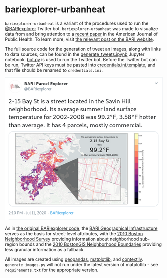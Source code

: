 # bariexplorer-urbanheat

`bariexplorer-urbanheat` is a variant of the procedures used to run the [@BARIexplorer](https://twitter.com/bariexplorer) Twitter bot. `bariexplorer-urbanheat` was made to visualize data from and bring attention to a [recent paper](https://ajph.aphapublications.org/doi/abs/10.2105/AJPH.2020.305636) in the American Journal of Public Health. To learn more, visit [the relevant post on the BARI website](https://cssh.northeastern.edu/bostonarearesearchinitiative/2020/07/02/bariexplorer-beats-the-heat-tweeting-the-temperatures-of-bostons-streets/).

The full source code for the generation of tweet an images, along with links to data sources, can be found in the [generate_tweets.ipynb](generate_tweets.ipynb) Jupyter notebook. [bot.py](bot.py) is used to run the Twitter bot. Before the Twitter bot can be run, Twitter API keys must be pasted into [credentials.ini.template](credentials.ini.template), and that file should be renamed to `credentials.ini`.

![](static/tweet.png)

As in [the original BARIexplorer code](https://github.com/BARIBoston/bariexplorer), the [BARI Geographical Infrastructure](https://dataverse.harvard.edu/dataset.xhtml?persistentId=doi:10.7910/DVN/WOT075) serves as the basis for street-level attributes, with the [2010 Boston Neighborhood Survey](https://dataverse.harvard.edu/dataset.xhtml?persistentId=doi:10.7910/DVN/SE2CIX) providing information about neighborhood sub-region bounds and the [2010 BostonGIS Neighborhood Boundaries](https://bostonopendata-boston.opendata.arcgis.com/datasets/3525b0ee6e6b427f9aab5d0a1d0a1a28_0) providing less granular information as a fallback.

All images are created using [geopandas](https://geopandas.org/), [matplotlib](https://matplotlib.org/), and [contextily](https://github.com/geopandas/contextily). `generate_images.py` will not run under the latest version of matplotlib - see `requirements.txt` for the appropriate version.

